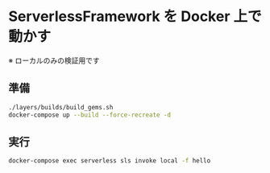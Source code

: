 # ServerlessFramework を Docker 上で動かす

※ ローカルのみの検証用です

## 準備

```bash
./layers/builds/build_gems.sh
docker-compose up --build --force-recreate -d
```

## 実行

```bash
docker-compose exec serverless sls invoke local -f hello
```
